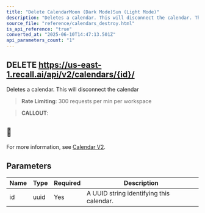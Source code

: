 ```yaml
---
title: "Delete CalendarMoon (Dark Mode)Sun (Light Mode)"
description: "Deletes a calendar. This will disconnect the calendar. This endpoint is rate limited to: 300 requests per min per workspace"
source_file: "reference/calendars_destroy.html"
is_api_reference: "true"
converted_at: "2025-06-10T14:47:13.501Z"
api_parameters_count: "1"
---
```

## DELETE https://us-east-1.recall.ai/api/v2/calendars/{id}/

Deletes a calendar. This will disconnect the calendar

> **Rate Limiting**: 300 requests per min per workspace

> **CALLOUT**:

## 📘

For more information, see [Calendar V2](/docs/v2.md).
## Parameters

| Name | Type | Required | Description |
| --- | --- | --- | --- |
| id | uuid | Yes | A UUID string identifying this calendar. |
